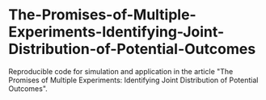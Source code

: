 # The-Promises-of-Multiple-Experiments-Identifying-Joint-Distribution-of-Potential-Outcomes
Reproducible code for simulation and application in the article "The Promises of Multiple Experiments: Identifying Joint Distribution of Potential Outcomes".
